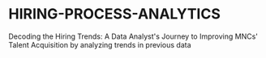 # HIRING-PROCESS-ANALYTICS
Decoding the Hiring Trends: A Data Analyst's Journey to Improving MNCs' Talent Acquisition by analyzing trends in previous data
